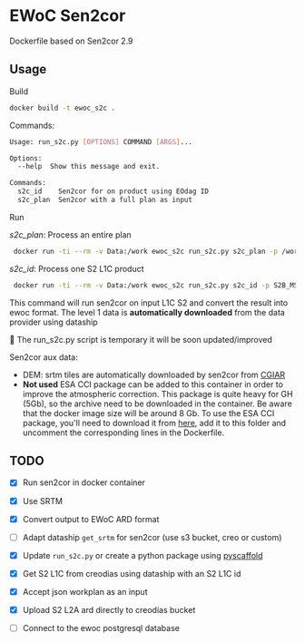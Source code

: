 # EWoC Sen2cor
 Dockerfile based on Sen2cor 2.9 
## Usage

Build
```bash
docker build -t ewoc_s2c .
```
Commands:
```bash
Usage: run_s2c.py [OPTIONS] COMMAND [ARGS]...

Options:
  --help  Show this message and exit.

Commands:
  s2c_id    Sen2cor for on product using EOdag ID
  s2c_plan  Sen2cor with a full plan as input
```
Run

*s2c_plan*: Process an entire plan
```bash
 docker run -ti --rm -v Data:/work ewoc_s2c run_s2c.py s2c_plan -p /work/SEN2TEST/arg_21HTC.json -o /work/SEN2TEST/OUT/ -cfg /work/SEN2TEST/eodag_config.yml
```
*s2c_id*: Process one S2 L1C product

```bash
 docker run -ti --rm -v Data:/work ewoc_s2c run_s2c.py s2c_id -p S2B_MSIL1C_20190822T105629_N0208_R094_T30SWF_20190822T131655 -o /work/SEN2TEST/OUT/ -cfg /work/SEN2TEST/eodag_config.yml
```
This command will run sen2cor on input L1C S2 and convert the result into ewoc format. The level 1 data is **automatically downloaded** from the data provider using dataship

🚧 The run_s2c.py script is temporary it will be soon updated/improved

Sen2cor aux data:

- DEM: srtm tiles are automatically downloaded by sen2cor from [CGIAR](http://srtm.csi.cgiar.org/wp-content/uploads/files/srtm_5x5/TIFF/)
- **Not used** ESA CCI package can be added to this container in order to improve the atmospheric correction. This package is quite heavy for GH (5Gb), so the archive need to be downloaded in the container. Be aware that the docker image size will be around 8 Gb. 
To use the ESA CCI package, you'll need to download it from [here](http://maps.elie.ucl.ac.be/CCI/viewer/download.php), add it to this folder and uncomment the corresponding lines in the Dockerfile.


## TODO
- [X] Run sen2cor in docker container

- [X] Use SRTM
- [X] Convert output to EWoC ARD format
- [ ] Adapt dataship `get_srtm` for sen2cor (use s3 bucket, creo or custom)
- [X] Update `run_s2c.py` or create a python package using [pyscaffold](https://github.com/pyscaffold/pyscaffold)

- [X] Get S2 L1C from creodias using dataship with an S2 L1C id 

- [X] Accept json workplan as an input

- [X] Upload S2 L2A ard directly to creodias bucket

- [ ] Connect to the ewoc postgresql database
